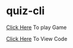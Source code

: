 # quiz-cli

[Click Here](https://replit.com/@Sandhya2903/Game#main.swift) To play Game

[Click Here](https://replit.com/@Sandhya2903/Game#main.swift) To View Code
